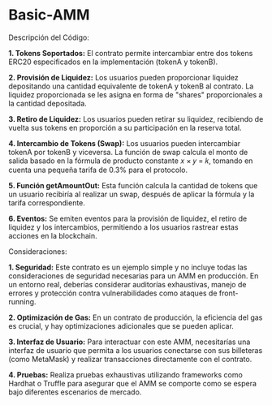# Basic-AMM
Descripción del Código:

**1. Tokens Soportados:** El contrato permite intercambiar entre dos tokens ERC20 especificados en la implementación (tokenA y tokenB).

**2. Provisión de Liquidez:** Los usuarios pueden proporcionar liquidez depositando una cantidad equivalente de tokenA y tokenB al contrato. La liquidez proporcionada se les asigna en forma de "shares" proporcionales a la cantidad depositada.

**3. Retiro de Liquidez:** Los usuarios pueden retirar su liquidez, recibiendo de vuelta sus tokens en proporción a su participación en la reserva total.

**4. Intercambio de Tokens (Swap):** Los usuarios pueden intercambiar tokenA por tokenB y viceversa. La función de swap calcula el monto de salida basado en la fórmula de producto constante 
𝑥 × 𝑦 = 𝑘, tomando en cuenta una pequeña tarifa de 0.3% para el protocolo.

**5. Función getAmountOut:** Esta función calcula la cantidad de tokens que un usuario recibiría al realizar un swap, después de aplicar la fórmula y la tarifa correspondiente.

**6. Eventos:** Se emiten eventos para la provisión de liquidez, el retiro de liquidez y los intercambios, permitiendo a los usuarios rastrear estas acciones en la blockchain.

Consideraciones:

**1. Seguridad:** Este contrato es un ejemplo simple y no incluye todas las consideraciones de seguridad necesarias para un AMM en producción. En un entorno real, deberías considerar auditorías exhaustivas, manejo de errores y protección contra vulnerabilidades como ataques de front-running.

**2. Optimización de Gas:** En un contrato de producción, la eficiencia del gas es crucial, y hay optimizaciones adicionales que se pueden aplicar.

**3. Interfaz de Usuario:** Para interactuar con este AMM, necesitarías una interfaz de usuario que permita a los usuarios conectarse con sus billeteras (como MetaMask) y realizar transacciones directamente con el contrato.

**4. Pruebas:** Realiza pruebas exhaustivas utilizando frameworks como Hardhat o Truffle para asegurar que el AMM se comporte como se espera bajo diferentes escenarios de mercado.
